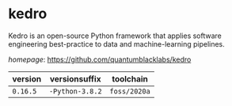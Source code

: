 # kedro

Kedro is an open-source Python framework that applies software engineering best-practice to data and machine-learning pipelines.

*homepage*: <https://github.com/quantumblacklabs/kedro>

version | versionsuffix | toolchain
--------|---------------|----------
``0.16.5`` | ``-Python-3.8.2`` | ``foss/2020a``
